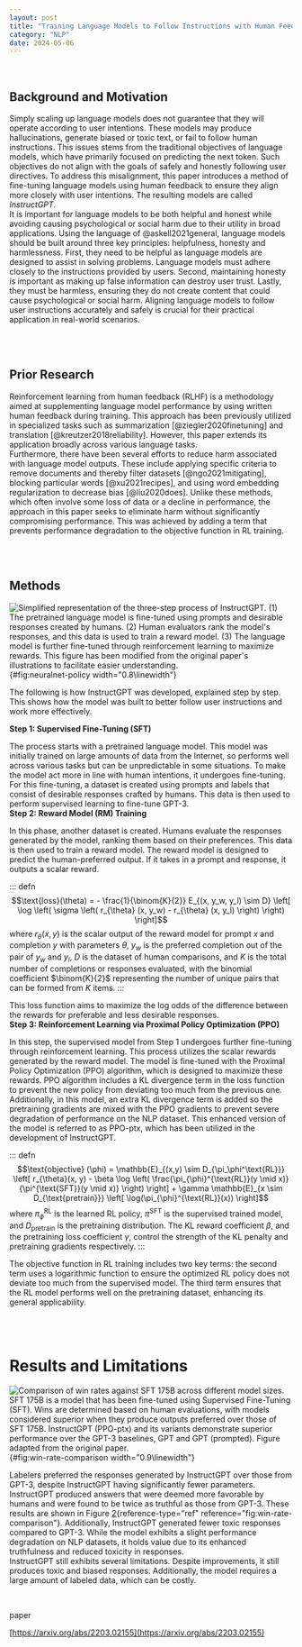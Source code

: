 ```yaml
---
layout: post
title: "Training Language Models to Follow Instructions with Human Feedback (InstructGPT)"
category: "NLP"
date: 2024-05-06
--- 
```


<br>

## Background and Motivation

Simply scaling up language models does not guarantee that they will
operate according to user intentions. These models may produce
hallucinations, generate biased or toxic text, or fail to follow human
instructions. This issues stems from the traditional objectives of
language models, which have primarily focused on predicting the next
token. Such objectives do not align with the goals of safely and
honestly following user directives. To address this misalignment, this
paper introduces a method of fine-tuning language models using human
feedback to ensure they align more closely with user intentions. The
resulting models are called *InstructGPT*.\
It is important for language models to be both helpful and honest while
avoiding causing psychological or social harm due to their utility in
broad applications. Using the language of @askell2021general, language
models should be built around three key principles: helpfulness, honesty
and harmlessness. First, they need to be helpful as language models are
designed to assist in solving problems. Language models must adhere
closely to the instructions provided by users. Second, maintaining
honesty is important as making up false information can destroy user
trust. Lastly, they must be harmless, ensuring they do not create
content that could cause psychological or social harm. Aligning language
models to follow user instructions accurately and safely is crucial for
their practical application in real-world scenarios.

<br>
<br>

## Prior Research

Reinforcement learning from human feedback (RLHF) is a methodology aimed
at supplementing language model performance by using written human
feedback during training. This approach has been previously utilized in
specialized tasks such as summarization [@ziegler2020finetuning] and
translation [@kreutzer2018reliability]. However, this paper extends its
application broadly across various language tasks.\
Furthermore, there have been several efforts to reduce harm associated
with language model outputs. These include applying specific criteria to
remove documents and thereby filter datasets [@ngo2021mitigating],
blocking particular words [@xu2021recipes], and using word embedding
regularization to decrease bias [@liu2020does]. Unlike these methods,
which often involve some loss of data or a decline in performance, the
approach in this paper seeks to eliminate harm without significantly
compromising performance. This was achieved by adding a term that
prevents performance degradation to the objective function in RL
training.

<br>
<br>

## Methods

![Simplified representation of the three-step process of InstructGPT.
(1) The pretrained language model is fine-tuned using prompts and
desirable responses created by humans. (2) Human evaluators rank the
model's responses, and this data is used to train a reward model. (3)
The language model is further fine-tuned through reinforcement learning
to maximize rewards. This figure has been modified from the original
paper's illustrations to facilitate easier
understanding.](figure.jpg){#fig:neuralnet-policy
width="0.8\\linewidth"}

The following is how InstructGPT was developed, explained step by step.
This shows how the model was built to better follow user instructions
and work more effectively.

**Step 1: Supervised Fine-Tuning (SFT)**

The process starts with a pretrained language model. This model was
initially trained on large amounts of data from the Internet, so
performs well across various tasks but can be unpredictable in some
situations. To make the model act more in line with human intentions, it
undergoes fine-tuning. For this fine-tuning, a dataset is created using
prompts and labels that consist of desirable responses crafted by
humans. This data is then used to perform supervised learning to
fine-tune GPT-3.\
**Step 2: Reward Model (RM) Training**

In this phase, another dataset is created. Humans evaluate the responses
generated by the model, ranking them based on their preferences. This
data is then used to train a reward model. The reward model is designed
to predict the human-preferred output. If it takes in a prompt and
response, it outputs a scalar reward.

::: defn
$$\text{loss}(\theta) = - \frac{1}{\binom{K}{2}} E_{(x, y_w, y_l) \sim D} \left[ \log \left( \sigma \left( r_{\theta} (x, y_w) - r_{\theta} (x, y_l) \right) \right) \right]$$
where $r_{\theta}(x, y)$ is the scalar output of the reward model for
prompt $x$ and completion $y$ with parameters $\theta$, $y_w$ is the
preferred completion out of the pair of $y_w$ and $y_l$, $D$ is the
dataset of human comparisons, and $K$ is the total number of completions
or responses evaluated, with the binomial coefficient $\binom{K}{2}$
representing the number of unique pairs that can be formed from $K$
items.
:::

This loss function aims to maximize the log odds of the difference
between the rewards for preferable and less desirable responses.\
**Step 3: Reinforcement Learning via Proximal Policy Optimization
(PPO)**

In this step, the supervised model from Step 1 undergoes further
fine-tuning through reinforcement learning. This process utilizes the
scalar rewards generated by the reward model. The model is fine-tuned
with the Proximal Policy Optimization (PPO) algorithm, which is designed
to maximize these rewards. PPO algorithm includes a KL divergence term
in the loss function to prevent the new policy from deviating too much
from the previous one. Additionally, in this model, an extra KL
divergence term is added so the pretraining gradients are mixed with the
PPO gradients to prevent severe degradation of performance on the NLP
dataset. This enhanced version of the model is referred to as PPO-ptx,
which has been utilized in the development of InstructGPT.

::: defn
$$\text{objective} (\phi) = \mathbb{E}_{(x,y) \sim D_{\pi_\phi^\text{RL}}} \left[ r_{\theta}(x, y) - \beta \log \left( \frac{\pi_{\phi}^{\text{RL}}(y \mid x)}{\pi^{\text{SFT}}(y \mid x)} \right) \right] + \gamma \mathbb{E}_{x \sim D_{\text{pretrain}}} \left[ \log(\pi_{\phi}^{\text{RL}}(x)) \right]$$
where $\pi_{\phi}^{\text{RL}}$ is the learned RL policy,
$\pi^{\text{SFT}}$ is the supervised trained model, and
$D_{\text{pretrain}}$ is the pretraining distribution. The KL reward
coefficient $\beta$, and the pretraining loss coefficient $\gamma$,
control the strength of the KL penalty and pretraining gradients
respectively.
:::

The objective function in RL training includes two key terms: the second
term uses a logarithmic function to ensure the optimized RL policy does
not deviate too much from the supervised model. The third term ensures
that the RL model performs well on the pretraining dataset, enhancing
its general applicability.

<br>
<br>


# Results and Limitations

![Comparison of win rates against SFT 175B across different model sizes.
SFT 175B is a model that has been fine-tuned using Supervised
Fine-Tuning (SFT). Wins are determined based on human evaluations, with
models considered superior when they produce outputs preferred over
those of SFT 175B. InstructGPT (PPO-ptx) and its variants demonstrate
superior performance over the GPT-3 baselines, GPT and GPT (prompted).
Figure adapted from the original
paper.](figure_result.png){#fig:win-rate-comparison
width="0.9\\linewidth"}

Labelers preferred the responses generated by InstructGPT over those
from GPT-3, despite InstructGPT having significantly fewer parameters.
InstructGPT produced answers that were deemed more favorable by humans
and were found to be twice as truthful as those from GPT-3. These
results are shown in Figure
[2](#fig:win-rate-comparison){reference-type="ref"
reference="fig:win-rate-comparison"}. Additionally, InstructGPT
generated fewer toxic responses compared to GPT-3. While the model
exhibits a slight performance degradation on NLP datasets, it holds
value due to its enhanced truthfulness and reduced toxicity in
responses.\
InstructGPT still exhibits several limitations. Despite improvements, it
still produces toxic and biased responses. Additionally, the model
requires a large amount of labeled data, which can be costly.

<br>

paper

[https://arxiv.org/abs/2203.02155](https://arxiv.org/abs/2203.02155)
